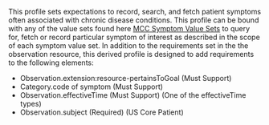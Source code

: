 This profile sets expectations to record, search, and fetch patient symptoms often associated with chronic disease conditions. 
This profile can be bound with any of the value sets found here [MCC Symptom Value Sets](https://build.fhir.org/ig/HL7/fhir-us-mcc/branches/master/mcc_symptom_value_sets.html#mcc-symptom-value-sets)  to query for, fetch or record particular symptom of interest as described in the scope of each symptom value set.
In addition to the requirements set in the the observation resource, this derived profile is designed to add requirements to the following elements:
* Observation.extension:resource-pertainsToGoal (Must Support)
* Category.code of symptom (Must Support)
* Observation.effectiveTime (Must Support) (One of the effectiveTime types)
* Observation.subject (Required) (US Core Patient)